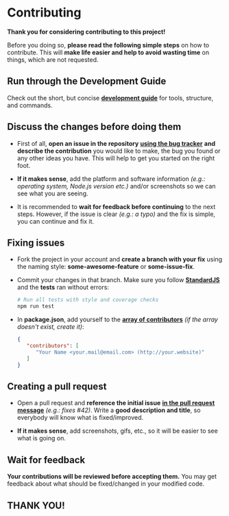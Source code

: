 # Contributing

**Thank you for considering contributing to this project!**

Before you doing so, **please read the following simple steps** on how to contribute. 
This will **make life easier and help to avoid wasting time** on things, which are not requested.

## Run through the Development Guide

Check out the short, but concise [**development guide**][url-dev-doc]
for tools, structure, and commands.  

## Discuss the changes before doing them

 - First of all, **open an issue in the repository** [**using the bug tracker**][url-issues] 
   **and describe the contribution** you would like to make, the bug you found or any other ideas you have.
   This will help to get you started on the right foot.
   
 - **If it makes sense**, add the platform and software information *(e.g.: operating system, Node.js version etc.)* 
   and/or screenshots so we can see what you are seeing.
 
 - It is recommended to **wait for feedback before continuing** to the next steps. However, 
   if the issue is clear *(e.g.: a typo)* and the fix is simple, you can continue and fix it.

## Fixing issues

 - Fork the project in your account and **create a branch with your fix** using 
   the naming style: **some-awesome-feature** or **some-issue-fix**.

 - Commit your changes in that branch. Make sure you follow [**StandardJS**][url-style] and the **tests** ran without errors:
   
   ```bash
   # Run all tests with style and coverage checks
   npm run test
   ```
   
 - In **package.json**, add yourself to the [**array of contributors**][arr-contrib-url]
   *(if the array doesn't exist, create it)*:
 
   ```json   
   {
      "contributors": [
         "Your Name <your.mail@email.com> (http://your.website)"
      ]
   }   
   ```
 
## Creating a pull request

 - Open a pull request and **reference the initial issue** [**in the pull request message**][pull-req-url] 
   *(e.g.: fixes #42)*. Write a **good description and title**, so everybody will know what is fixed/improved.

 - **If it makes sense**, add screenshots, gifs, etc., so it will be easier to see what is going on.

## Wait for feedback

**Your contributions will be reviewed before accepting them.**
You may get feedback about what should be fixed/changed in your modified code.

## THANK YOU!


  <!--- References ============================================================================ -->

  [url-dev-doc]:     https://github.com/nodewell/brand/blob/master/.github/DEVELOPMENT.md
  [url-issues]:      https://github.com/nodewell/brand/issues
  [url-style]:       https://standardjs.com
  [arr-contrib-url]: https://docs.npmjs.com/files/package.json#people-fields-author-contributors
  [pull-req-url]:    https://blog.github.com/2013-05-14-closing-issues-via-pull-requests
